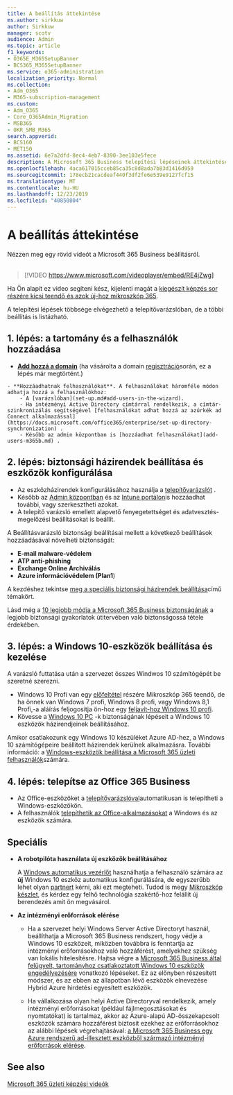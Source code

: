 ```yaml
---
title: A beállítás áttekintése
ms.author: sirkkuw
author: Sirkkuw
manager: scotv
audience: Admin
ms.topic: article
f1_keywords:
- O365E_M365SetupBanner
- BCS365_M365SetupBanner
ms.service: o365-administration
localization_priority: Normal
ms.collection:
- Adm_O365
- M365-subscription-management
ms.custom:
- Adm_O365
- Core_O365Admin_Migration
- MSB365
- OKR_SMB_M365
search.appverid:
- BCS160
- MET150
ms.assetid: 6e7a2dfd-8ec4-4eb7-8390-3ee103e5fece
description: A Microsoft 365 Business telepítési lépéseinek áttekintése.
ms.openlocfilehash: 4aca617015cceb85ca35c8d8ada7b83d1416d959
ms.sourcegitcommit: 178ecb21cacdeaf440f3df2fe6e539e9127fcf15
ms.translationtype: MT
ms.contentlocale: hu-HU
ms.lasthandoff: 12/23/2019
ms.locfileid: "40850804"
---
```

# <a name="overview-of-setup"></a>A beállítás áttekintése

Nézzen meg egy rövid videót a Microsoft 365 Business beállításról.<br><br>

> [!VIDEO https://www.microsoft.com/videoplayer/embed/RE4jZwg] 

Ha Ön alapít ez video segíteni kész, kijelenti magát a [kiegészít képzés sor részére kicsi teendő és azok új-hoz mikroszkóp 365](https://support.office.com/article/6ab4bbcd-79cf-4000-a0bd-d42ce4d12816).

A telepítési lépések többsége elvégezhető a telepítővarázslóban, de a többi beállítás is listázható.

## <a name="step-1-add-your-domain-and-users"></a>1. lépés: a tartomány és a felhasználók hozzáadása

   - **[Add hozzá a domain](set-up.md#add-your-domain-to-personalize-sign-in)** (ha vásárolta a domain [regisztráció](sign-up.md)során, ez a lépés már megtörtént.)

    - **Hozzáadhatnak felhasználókat**. A felhasználókat háromféle módon adhatja hozzá a felhasználókhoz:
        - A [varázslóban](set-up.md#add-users-in-the-wizard).
        - Ha intézményi Active Directory címtárral rendelkezik, a címtár-szinkronizálás segítségével [felhasználókat adhat hozzá az azúrkék ad Connect alkalmazással](https://docs.microsoft.com/office365/enterprise/set-up-directory-synchronization) .
        - Később az admin központban is [hozzáadhat felhasználókat](add-users-m365b.md) .
## <a name="step-2-set-up-security-policies-and-configure-devices"></a>2. lépés: biztonsági házirendek beállítása és eszközök konfigurálása 

  - Az eszközházirendek konfigurálásához használja a [telepítővarázslót](set-up.md#protect-your-organization) . 
  - Később az [Admin központban](view-policies-and-devices.md) és az [Intune portálon](https://docs.microsoft.com/intune/tutorial-walkthrough-intune-portal)is hozzáadhat további, vagy szerkesztheti azokat.
  - A telepítő varázsló emellett alapvető fenyegetettséget és adatvesztés-megelőzési beállításokat is beállít.
  
  A Beállításvarázsló biztonsági beállításai mellett a következő beállítások hozzáadásával növelheti biztonságát:

- **E-mail malware-védelem**
- **ATP anti-phishing**
- **Exchange Online Archiválás**
- **Azure információvédelem (Plan1**)

A kezdéshez tekintse [meg a speciális biztonsági házirendek beállítása](set-up-advanced-security.md)című témakört.

Lásd még a [10 legjobb módja a Microsoft 365 Business biztonságának](https://docs.microsoft.com/office365/admin/security-and-compliance/secure-your-business-data) a legjobb biztonsági gyakorlatok útitervében való biztonságossá tétele érdekében.

## <a name="step-3-set-up-and-manage-windows-10-devices"></a>3. lépés: a Windows 10-eszközök beállítása és kezelése

A varázsló futtatása után a szervezet összes Windwos 10 számítógépét be szeretné szerezni.
  
- Windows 10 Profi van egy [előfeltétel](pre-requisites-for-data-protection.md) részére Mikroszkóp 365 teendő, de ha önnek van Windows 7 profi, Windows 8 profi, vagy Windows 8,1 Profi,-a aláírás feljogosítja ön-hoz egy [feljavít-hoz Windows 10 profi](https://docs.microsoft.com/microsoft-365/business/upgrade-to-windows-pro-creators-update).
- Kövesse a [Windows 10 PC](secure-win-10-pcs.md) -k biztonságának lépéseit a Windows 10 eszközök házirendjeinek beállításához.

Amikor csatlakozunk egy Windows 10 készüléket Azure AD-hez, a Windows 10 számítógépeire beállított házirendek kerülnek alkalmazásra. További információ: a [Windows-eszközök beállítása a Microsoft 365 üzleti felhasználók](set-up-windows-devices.md)számára.

## <a name="step-4-install-office-365-business"></a>4. lépés: telepítse az Office 365 Business
- Az Office-eszközöket a [telepítővarázslóval](set-up.md#deploy-office-365-client-apps)automatikusan is telepítheti a Windows-eszközökön.
- A felhasználók [telepíthetik az Office-alkalmazásokat](https://docs.microsoft.com/office365/admin/setup/install-applications) a Windows és az eszközök számára.
     
## <a name="advanced"></a>Speciális
- **A robotpilóta használata új eszközök beállításához**
            
     A [Windows automatikus vezérlőt](add-autopilot-devices-and-profile.md) használhatja a felhasználó számára az **új** Windows 10 eszköz automatikus konfigurálására, de egyszerűbb lehet olyan [partnert](https://www.microsoft.com/solution-providers/search) kérni, aki ezt megteheti. Tudod is megy [Mikroszkóp készlet](https://go.microsoft.com/fwlink/?linkid=874598), és kérdez egy felhő technológia szakértő-hoz felállít új berendezés amit ön megvásárol.

- **Az intézményi erőforrások elérése**

     - Ha a szervezet helyi Windows Server Active Directoryt használ, beállíthatja a Microsoft 365 Business rendszert, hogy védje a Windows 10 eszközeit, miközben továbbra is fenntartja az intézményi erőforrásokhoz való hozzáférést, amelyekhez szükség van lokális hitelesítésre. Hajtsa végre a [Microsoft 365 Business által felügyelt, tartományhoz csatlakoztatott Windows 10 eszközök engedélyezésére](manage-windows-devices.md) vonatkozó lépéseket. Ez az előnyben részesített módszer, és az ebben az állapotban lévő eszközök elnevezése Hybrid Azure hirdetési egyesített eszközök.

    - Ha vállalkozása olyan helyi Active Directoryval rendelkezik, amely intézményi erőforrásokat (például fájlmegosztásokat és nyomtatókat) is tartalmaz, akkor az Azure-alapú AD-összekapcsolt eszközök számára hozzáférést biztosít ezekhez az erőforrásokhoz az alábbi lépések végrehajtásával: [a Microsoft 365 Business egy Azure rendszerű ad-illesztett eszközből származó intézményi erőforrások elérése](access-resources.md).

## <a name="see-also"></a>See also

[Microsoft 365 üzleti képzési videók](https://support.office.com/article/6ab4bbcd-79cf-4000-a0bd-d42ce4d12816)
